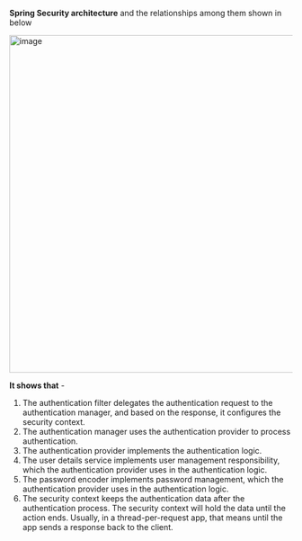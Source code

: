 **Spring Security architecture** and the relationships among them shown in below 

<img width="600" alt="image" src="https://github.com/user-attachments/assets/ec79a3c6-35d6-4418-b363-520071ea82be">

**It shows that** - 
1. The authentication filter delegates the authentication request to the authentication manager, and based on the response, it configures the security context.
2. The authentication manager uses the authentication provider to process authentication.
3. The authentication provider implements the authentication logic.
4. The user details service implements user management responsibility, which the authentication provider uses in the authentication logic.
5. The password encoder implements password management, which the authentication provider uses in the authentication logic.
6. The security context keeps the authentication data after the authentication process. The security context will hold the data until the action ends. Usually, in a
   thread-per-request app, that means until the app sends a response back to the client.
